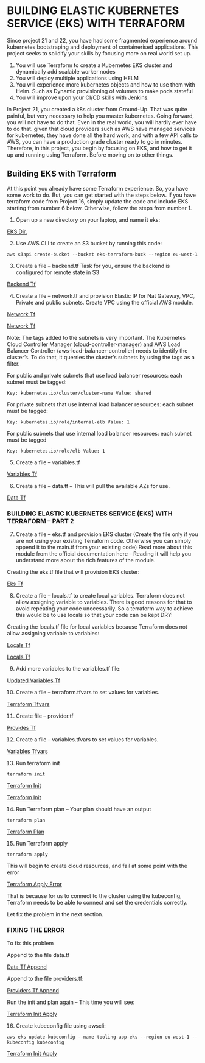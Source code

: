 # BUILDING ELASTIC KUBERNETES SERVICE (EKS) WITH TERRAFORM

Since project 21 and 22, you have had some fragmented experience around kubernetes bootstraping and deployment of containerised applications. This project seeks to solidify your skills by focusing more on real world set up.

1. You will use Terraform to create a Kubernetes EKS cluster and dynamically add scalable worker nodes
2. You will deploy multiple applications using HELM
3. You will experience more kubernetes objects and how to use them with Helm. Such as Dynamic provisioning of volumes to make pods stateful
4. You will improve upon your CI/CD skills with Jenkins.

In Project 21, you created a k8s cluster from Ground-Up. That was quite painful, but very necessary to help you master kubernetes. Going forward, you will not have to do that. Even in the real world, you will hardly ever have to do that. given that cloud providers such as AWS have managed services for kubernetes, they have done all the hard work, and with a few API calls to AWS, you can have a production grade cluster ready to go in minutes. Therefore, in this project, you begin by focusing on EKS, and how to get it up and running using Terraform. Before moving on to other things.

## Building EKS with Terraform

At this point you already have some Terraform experience. So, you have some work to do. But, you can get started with the steps below. If you have terraform code from Project 16, simply update the code and include EKS starting from number 6 below. Otherwise, follow the steps from number 1.

1. Open up a new directory on your laptop, and name it eks:

[EKS Dir.](./Screenshots/eks-dir.png)

2. Use AWS CLI to create an S3 bucket by running this code:

`aws s3api create-bucket --bucket eks-terraform-buck --region eu-west-1`

3. Create a file – backend.tf Task for you, ensure the backend is configured for remote state in S3

[Backend Tf](./Screenshots/backend-tf.png)

4. Create a file – network.tf and provision Elastic IP for Nat Gateway, VPC, Private and public subnets. 
Create VPC using the official AWS module.

[Network Tf](./Screenshots/network-tf1.png)

[Network Tf](./Screenshots/network-tf2.png)

Note: The tags added to the subnets is very important. The Kubernetes Cloud Controller Manager (cloud-controller-manager) and AWS Load Balancer Controller (aws-load-balancer-controller) needs to identify the cluster’s. To do that, it querries the cluster’s subnets by using the tags as a filter.

For public and private subnets that use load balancer resources: each subnet must be tagged:

`Key: kubernetes.io/cluster/cluster-name
Value: shared`

For private subnets that use internal load balancer resources: each subnet must be tagged:

`Key: kubernetes.io/role/internal-elb
Value: 1`

For public subnets that use internal load balancer resources: each subnet must be tagged

`Key: kubernetes.io/role/elb
Value: 1`

5. Create a file – variables.tf

[Variables Tf](./Screenshots/variables-tf.png)

6. Create a file – data.tf – This will pull the available AZs for use.

[Data Tf](./Screenshots/data-tf.png)

### BUILDING ELASTIC KUBERNETES SERVICE (EKS) WITH TERRAFORM – PART 2

7. Create a file – eks.tf and provision EKS cluster (Create the file only if you are not using your existing Terraform code. Otherwise you can simply append it to the main.tf from your existing code) Read more about this module from the official documentation here – Reading it will help you understand more about the rich features of the module.

Creating the eks.tf file that will provision EKS cluster:

[Eks Tf](./Screenshots/eks-tf.png)

8. Create a file – locals.tf to create local variables. Terraform does not allow assigning variable to variables. There is good reasons for that to avoid repeating your code unecessarily. So a terraform way to achieve this would be to use locals so that your code can be kept DRY:

Creating the locals.tf file for local variables because Terraform does not allow assigning variable to variables:

[Locals Tf](./Screenshots/locals-tf1.png)

[Locals Tf](./Screenshots/locals-tf2.png)

9. Add more variables to the variables.tf file:

[Updated Variables Tf](./Screenshots/update-variables-tf.png)

10. Create a file – terraform.tfvars to set values for variables.

[Terraform Tfvars](./Screenshots/terraform-tfvars.png)

11. Create file – provider.tf

[Provides Tf](./Screenshots/providers-tf.png)

12. Create a file – variables.tfvars to set values for variables.

[Variables Tfvars](./Screenshots/variables-tfvars.png)

13. Run terraform init

`terraform init`

[Terraform Init](./Screenshots/terraform-init1.png)

[Terraform Init](./Screenshots/terraform-init2.png)

14. Run Terraform plan – Your plan should have an output

`terraform plan`

[Terraform Plan](./Screenshots/terraform-plan.png)

15. Run Terraform apply

`terraform apply`

This will begin to create cloud resources, and fail at some point with the error

[Terraform Apply Error](./Screenshots/terraform-apply-error.png)

That is because for us to connect to the cluster using the kubeconfig, Terraform needs to be able to connect and set the credentials correctly.

Let fix the problem in the next section.

### FIXING THE ERROR

To fix this problem

Append to the file data.tf

[Data Tf Append](./Screenshots/append-datatf.png)

Append to the file providers.tf:

[Providers Tf Append](./Screenshots/append-providerstf.png)

Run the init and plan again – This time you will see:

[Terraform Init Apply](./Screenshots/terra-init-apply.png)

16. Create kubeconfig file using awscli:

`aws eks update-kubeconfig --name tooling-app-eks --region eu-west-1 --kubeconfig kubeconfig`

[Terraform Init Apply](./Screenshots/kubeconfig.png)